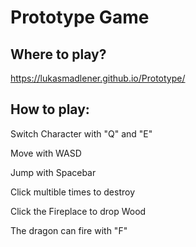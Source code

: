 # Prototype Game

## Where to play?

https://lukasmadlener.github.io/Prototype/

## How to play:

Switch Character with "Q" and "E"

Move with WASD

Jump with Spacebar

Click multible times to destroy

Click the Fireplace to drop Wood

The dragon can fire with "F"


